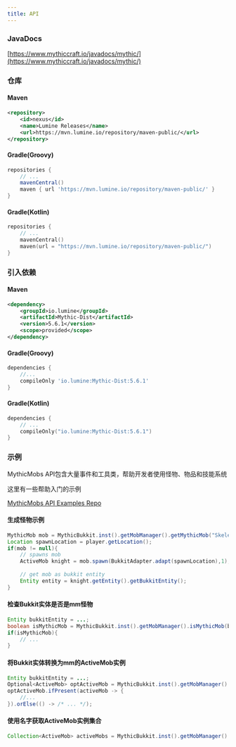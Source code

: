 ```yaml
---
title: API
---
```


### JavaDocs
[https://www.mythiccraft.io/javadocs/mythic/](https://www.mythiccraft.io/javadocs/mythic/)

### 仓库
#### Maven
```xml
<repository>
    <id>nexus</id>
    <name>Lumine Releases</name>
    <url>https://mvn.lumine.io/repository/maven-public/</url>
</repository>
```
#### Gradle(Groovy)
```groovy
repositories {
    // ...
    mavenCentral()
    maven { url 'https://mvn.lumine.io/repository/maven-public/' }
}
```
#### Gradle(Kotlin)
```kotlin
repositories {
    // ...
    mavenCentral()
    maven(url = "https://mvn.lumine.io/repository/maven-public/")
}
```

### 引入依赖
#### Maven
```xml
<dependency>
    <groupId>io.lumine</groupId>
    <artifactId>Mythic-Dist</artifactId>
    <version>5.6.1</version>  
    <scope>provided</scope>
</dependency>
```
#### Gradle(Groovy)
```groovy
dependencies {
    //...
    compileOnly 'io.lumine:Mythic-Dist:5.6.1'
}
```
#### Gradle(Kotlin)
```kotlin
dependencies {
    // ...
    compileOnly("io.lumine:Mythic-Dist:5.6.1")
}
```

### 示例

MythicMobs API包含大量事件和工具类，帮助开发者使用怪物、物品和技能系统

这里有一些帮助入门的示例

[MythicMobs API Examples Repo](https://github.com/xikage/MythicMobs-API-Examples)

#### 生成怪物示例
```java
MythicMob mob = MythicBukkit.inst().getMobManager().getMythicMob("SkeletalKnight").orElse(null);
Location spawnLocation = player.getLocation();
if(mob != null){
    // spawns mob            
    ActiveMob knight = mob.spawn(BukkitAdapter.adapt(spawnLocation),1);
    
    // get mob as bukkit entity
    Entity entity = knight.getEntity().getBukkitEntity();
}
```

#### 检查Bukkit实体是否是mm怪物
```java
Entity bukkitEntity = ...;
boolean isMythicMob = MythicBukkit.inst().getMobManager().isMythicMob(bukkitEntity);
if(isMythicMob){
    // ...             
}
```

#### 将Bukkit实体转换为mm的ActiveMob实例
```java
Entity bukkitEntity = ...;
Optional<ActiveMob> optActiveMob = MythicBukkit.inst().getMobManager().getActiveMob(bukkitEntity.getUniqueId());
optActiveMob.ifPresent(activeMob -> {
    //...
}).orElse(() -> /* ... */);
```

#### 使用名字获取ActiveMob实例集合
```java
Collection<ActiveMob> activeMobs = MythicBukkit.inst().getMobManager().getActiveMobs(am -> am.getMobType().equals("SkeletalKnight"));
```